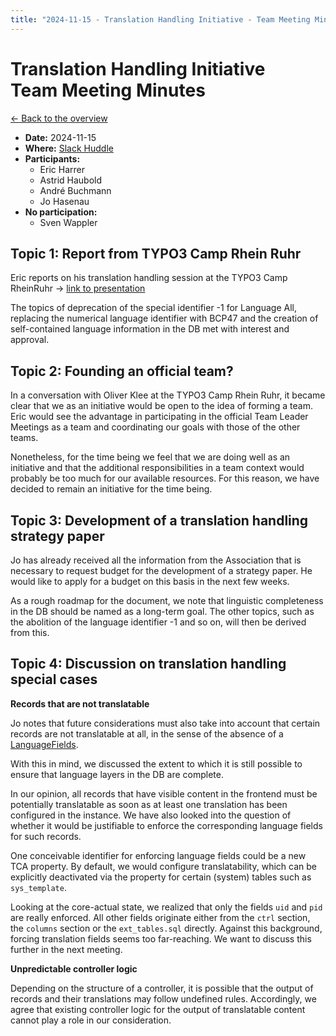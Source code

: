 ```yaml
---
title: "2024-11-15 - Translation Handling Initiative - Team Meeting Minutes"
---
```


# Translation Handling Initiative<br>Team Meeting Minutes

[← Back to the overview](https://notes.typo3.org/s/f3ae8fZSD)

- **Date:** 2024-11-15<br>
- **Where:** [Slack Huddle](https://app.slack.com/huddle/T024TUMLZ/C05D7UF1L8M)
- **Participants:**
    - Eric Harrer
    - Astrid Haubold
    - André Buchmann
    - Jo Hasenau
- **No participation:**
    - Sven Wappler

## Topic 1: Report from TYPO3 Camp Rhein Ruhr

Eric reports on his translation handling session at the TYPO3 Camp RheinRuhr → [link to presentation](https://notes.typo3.org/p/uzfAgdbw7#/)

The topics of deprecation of the special identifier -1 for Language All, replacing the numerical language identifier with BCP47 and the creation of self-contained language information in the DB met with interest and approval.

## Topic 2: Founding an official team?

In a conversation with Oliver Klee at the TYPO3 Camp Rhein Ruhr, it became clear that we as an initiative would be open to the idea of forming a team. Eric would see the advantage in participating in the official Team Leader Meetings as a team and coordinating our goals with those of the other teams.

Nonetheless, for the time being we feel that we are doing well as an initiative and that the additional responsibilities in a team context would probably be too much for our available resources. For this reason, we have decided to remain an initiative for the time being.

## Topic 3: Development of a translation handling strategy paper

Jo has already received all the information from the Association that is necessary to request budget for the development of a strategy paper. He would like to apply for a budget on this basis in the next few weeks.

As a rough roadmap for the document, we note that linguistic completeness in the DB should be named as a long-term goal. The other topics, such as the abolition of the language identifier -1 and so on, will then be derived from this.

## Topic 4: Discussion on translation handling special cases

**Records that are not translatable**

Jo notes that future considerations must also take into account that certain records are not translatable at all, in the sense of the absence of a [LanguageFields](https://docs.typo3.org/m/typo3/reference-tca/main/en-us/Ctrl/Index.html#confval-ctrl-languagefield).

With this in mind, we discussed the extent to which it is still possible to ensure that language layers in the DB are complete.

In our opinion, all records that have visible content in the frontend must be potentially translatable as soon as at least one translation has been configured in the instance. We have also looked into the question of whether it would be justifiable to enforce the corresponding language fields for such records.

One conceivable identifier for enforcing language fields could be a new TCA property. By default, we would configure translatability, which can be explicitly deactivated via the property for certain (system) tables such as `sys_template`.

Looking at the core-actual state, we realized that only the fields `uid` and `pid` are really enforced. All other fields originate either from the `ctrl` section, the `columns` section or the `ext_tables.sql` directly. Against this background, forcing translation fields seems too far-reaching. We want to discuss this further in the next meeting.

**Unpredictable controller logic**

Depending on the structure of a controller, it is possible that the output of records and their translations may follow undefined rules. Accordingly, we agree that existing controller logic for the output of translatable content cannot play a role in our consideration.